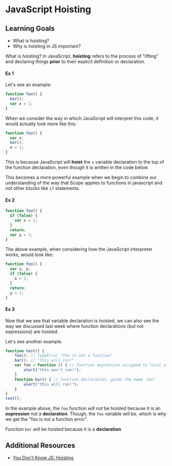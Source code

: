 # JavaScript Hoisting

## Learning Goals
- What is hoisting?
- Why is hoisting in JS important?

What is hoisting? In JavaScript, __hoisting__ refers to the process of "lifting" and declaring things __prior__ to their explicit definition or declaration.

#### Ex 1
Let's see an example:
```javascript
function foo() {
  bar();
  var x = 1;
}
```

When we consider the way in which JavaScript will interpret this code, it would actually look more like this:
```javascript
function foo() {
  var x;
  bar();
  x = 1;
}
```

This is because JavaScript will __hoist__ the `x` variable declaration to the top of the function declaration, even though it is written in the code below.

This becomes a more powerful example when we begin to combine our understanding of the way that Scope applies to functions in javascript and _not_ other blocks like `if` statements.

#### Ex 2
```javascript
function foo() {
  if (false) {
    var x = 1;
  }
  return;
  var y = 1;
}
```

The above example, when considering how the JavaScript interpreter works, would look like:
```javascript
function foo() {
  var x, y;
  if (false) {
    x = 1;
  }
  return;
  y = 1;
}
```

#### Ex 3
Now that we see that variable declaration is hoisted, we can also see the way we discussed last week where function declarations (but not expressions) are hoisted.

Let's see another example.
```javascript
function test() {
	foo(); // TypeError "foo is not a function"
	bar(); // "this will run!"
	var foo = function () { // function expression assigned to local variable 'foo'
		alert("this won't run!");
	}
	function bar() { // function declaration, given the name 'bar'
		alert("this will run!");
	}
}
test();
```

In the example above, the `foo` function _will not_ be hoisted because it is an **expression** not a **declaration**. Though, the `foo` variable will be, which is why we get the "foo is not a function error".

Function `bar` _will_ be hoisted because it is a **declaration**.


## Additional Resources
- [You Don't Know JS: Hoisting](https://github.com/getify/You-Dont-Know-JS/blob/master/scope%20%26%20closures/ch4.md)
